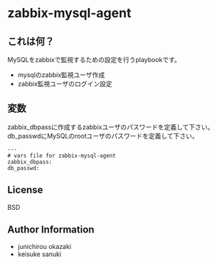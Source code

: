 zabbix-mysql-agent
=========

## これは何？

MySQLをzabbixで監視するための設定を行うplaybookです。

- mysqlのzabbix監視ユーザ作成
- zabbix監視ユーザのログイン設定

## 変数

zabbix_dbpassに作成するzabbixユーザのパスワードを定義して下さい。  
db_passwdにMySQLのrootユーザのパスワードを定義して下さい。

```
---
# vars file for zabbix-mysql-agent
zabbix_dbpass:
db_passwd: 
```

License
-------

BSD

Author Information
------------------

- junichirou okazaki
- keisuke sanuki 
